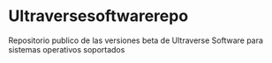 # Ultraversesoftwarerepo
Repositorio publico de las versiones beta de Ultraverse Software para sistemas operativos soportados
